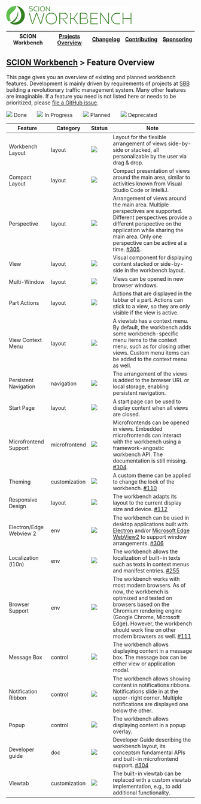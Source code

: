 <a href="/README.md"><img src="/resources/branding/scion-workbench-banner.svg" height="50" alt="SCION Workbench"></a>

| SCION Workbench | [Projects Overview][menu-projects-overview] | [Changelog][menu-changelog] | [Contributing][menu-contributing] | [Sponsoring][menu-sponsoring] |  
| --- | --- | --- | --- | --- |

## [SCION Workbench][menu-home] > Feature Overview

This page gives you an overview of existing and planned workbench features. Development is mainly driven by requirements of projects at [SBB][link-company-sbb] building a revolutionary traffic management system. Many other features are imaginable. If a feature you need is not listed here or needs to be prioritized, please [file a GitHub issue](https://github.com/SchweizerischeBundesbahnen/scion-workbench/issues/new?template=feature_request.md).

[![][done]](#) Done&nbsp;&nbsp;&nbsp;&nbsp;&nbsp;&nbsp;
[![][progress]](#) In Progress&nbsp;&nbsp;&nbsp;&nbsp;&nbsp;&nbsp;
[![][planned]](#) Planned&nbsp;&nbsp;&nbsp;&nbsp;&nbsp;&nbsp;
[![][deprecated]](#) Deprecated

|Feature|Category|Status|Note
|-|-|-|-|
|Workbench Layout|layout|[![][done]](#)|Layout for the flexible arrangement of views side-by-side or stacked, all personalizable by the user via drag & drop.
|Compact Layout|layout|[![][planned]](#)|Compact presentation of views around the main area, similar to activities known from Visual Studio Code or IntelliJ.
|Perspective|layout|[![][done]](#)|Arrangement of views around the main area. Multiple perspectives are supported. Different perspectives provide a different perspective on the application while sharing the main area. Only one perspective can be active at a time. [#305](https://github.com/SchweizerischeBundesbahnen/scion-workbench/issues/305).
|View|layout|[![][done]](#)|Visual component for displaying content stacked or side-by-side in the workbench layout.
|Multi-Window|layout|[![][done]](#)|Views can be opened in new browser windows.
|Part Actions|layout|[![][done]](#)|Actions that are displayed in the tabbar of a part. Actions can stick to a view, so they are only visible if the view is active.
|View Context Menu|layout|[![][done]](#)|A viewtab has a context menu. By default, the workbench adds some workbench-specific menu items to the context menu, such as for closing other views. Custom menu items can be added to the context menu as well.
|Persistent Navigation|navigation|[![][done]](#)|The arrangement of the views is added to the browser URL or local storage, enabling persistent navigation.
|Start Page|layout|[![][done]](#)|A start page can be used to display content when all views are closed.
|Microfrontend Support|microfrontend|[![][done]](#)|Microfrontends can be opened in views. Embedded microfrontends can interact with the workbench using a framework-angostic workbench API. The documentation is still missing. [#304](https://github.com/SchweizerischeBundesbahnen/scion-workbench/issues/304).
|Theming|customization|[![][planned]](#)|A custom theme can be applied to change the look of the workbench. [#110](https://github.com/SchweizerischeBundesbahnen/scion-workbench/issues/110)
|Responsive Design|layout|[![][planned]](#)|The workbench adapts its layout to the current display size and device. [#112](https://github.com/SchweizerischeBundesbahnen/scion-workbench/issues/112) 
|Electron/Edge Webview 2|env|[![][planned]](#)|The workbench can be used in desktop applications built with [Electron](https://www.electronjs.org/) and/or [Microsoft Edge WebView2](https://docs.microsoft.com/en-us/microsoft-edge/webview2/) to support window arrangements. [#306](https://github.com/SchweizerischeBundesbahnen/scion-workbench/issues/306)
|Localization (l10n)|env|[![][planned]](#)|The workbench allows the localization of built-in texts such as texts in context menus and manifest entries. [#255](https://github.com/SchweizerischeBundesbahnen/scion-workbench/issues/255)
|Browser Support|env|[![][planned]](#)|The workbench works with most modern browsers. As of now, the workbench is optimized and tested on browsers based on the Chromium rendering engine (Google Chrome, Microsoft Edge). However, the workbench should work fine on other modern browsers as well. [#111](https://github.com/SchweizerischeBundesbahnen/scion-workbench/issues/111)
|Message Box|control|[![][done]](#)|The workbench allows displaying content in a message box. The message box can be either view or application modal.
|Notification Ribbon|control|[![][done]](#)|The workbench allows showing content in notifications ribbons. Notifications slide in at the upper-right corner. Multiple notifications are displayed one below the other.
|Popup|control|[![][done]](#)|The workbench allows displaying content in a popup overlay.
|Developer guide|doc|[![][planned]](#)|Developer Guide describing the workbench layout, its conceptsm fundamental APIs and built-in microfrontend support. [#304](https://github.com/SchweizerischeBundesbahnen/scion-workbench/issues/304)
|Viewtab|customization|[![][done]](#)|The built-in viewtab can be replaced with a custom viewtab implementation, e.g., to add additional functionality. 

[done]: /docs/site/images/icon-done.svg
[progress]: /docs/site/images/icon-in-progress.svg
[planned]: /docs/site/images/icon-planned.svg
[deprecated]: /docs/site/images/icon-deprecated.svg

[link-company-sbb]: http://www.sbb.ch

[menu-home]: /README.md
[menu-projects-overview]: /docs/site/projects-overview.md
[menu-changelog]: /docs/site/changelog.md
[menu-contributing]: /CONTRIBUTING.md
[menu-sponsoring]: /docs/site/sponsoring.md
